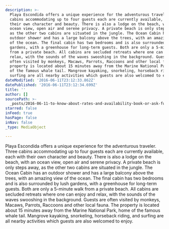 ```yaml
---
description: >-
  Playa Escondida offers a unique experience for the adventurous traveler. Three
  cabins accommodating up to four guests each are currently available, each with
  their own character and beauty. There is also a lodge on the beach, with an
  ocean view, open air and serene privacy. A private beach is only steps away,
  as the other two cabins are situated in the jungle. The Ocean Cabin has an
  outdoor shower and has a large balcony above the trees, with an amazing view
  of the ocean. The final cabin has two bedrooms and is also surrounded by lush
  gardens, with a greenhouse for long-term guests. Both are only a 5-minute walk
  from a private beach. All cabins are secluded retreats where one can enjoy and
  relax, with the sounds of the waves swooshing in the background. Guests are
  often visited by monkeys, Macaws, Parrots, Raccoons and other local fauna. The
  property is located about 15 minutes away from the Marine National Park, home
  of the famous whale tail. Mangrove kayaking, snorkeling, horseback riding, and
  surfing are all nearby activities which guests are also welcomed to enjoy.
dateModified: '2016-06-11T23:12:33.862Z'
datePublished: '2016-06-11T23:12:34.699Z'
title: ''
author: []
sourcePath: >-
  _posts/2016-06-11-to-know-about-rates-and-availability-book-or-ask-further-qu.md
starred: false
inFeed: true
hasPage: false
inNav: false
_type: MediaObject

---
```

Playa Escondida offers a unique experience for the adventurous traveler. Three cabins accommodating up to four guests each are currently available, each with their own character and beauty. There is also a lodge on the beach, with an ocean view, open air and serene privacy. A private beach is only steps away, as the other two cabins are situated in the jungle. The Ocean Cabin has an outdoor shower and has a large balcony above the trees, with an amazing view of the ocean. The final cabin has two bedrooms and is also surrounded by lush gardens, with a greenhouse for long-term guests. Both are only a 5-minute walk from a private beach. All cabins are secluded retreats where one can enjoy and relax, with the sounds of the waves swooshing in the background. Guests are often visited by monkeys, Macaws, Parrots, Raccoons and other local fauna. The property is located about 15 minutes away from the Marine National Park, home of the famous whale tail. Mangrove kayaking, snorkeling, horseback riding, and surfing are all nearby activities which guests are also welcomed to enjoy.